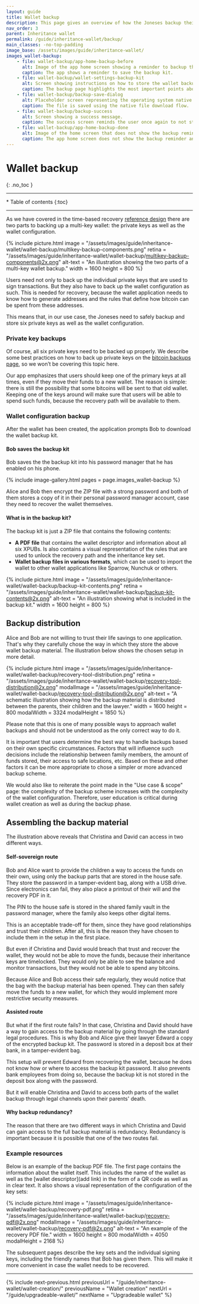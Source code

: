 ```yaml
---
layout: guide
title: Wallet backup
description: This page gives an overview of how the Joneses backup their savings wallet.
nav_order: 3
parent: Inheritance wallet
permalink: /guide/inheritance-wallet/backup/
main_classes: -no-top-padding
image_base: /assets/images/guide/inheritance-wallet/
images_wallet-backup:
    - file: wallet-backup/app-home-backup-before
      alt: Image of the app home screen showing a reminder to backup the wallet.
      caption: The app shows a reminder to save the backup kit.
    - file: wallet-backup/wallet-settings-backup-kit
      alt: Screen showing instructions on how to store the wallet backup.
      caption: The backup page highlights the most important points about the wallet backup and provides a link to learn more.
    - file: wallet-backup/backup-save-dialog
      alt: Placeholder screen representing the operating system native file download dialog.
      caption: The file is saved using the native file download flow.
    - file: wallet-backup/backup-success
      alt: Screen showing a success message.
      caption: The success screen reminds the user once again to not store the backup kit in the same place as the private key backups.
    - file: wallet-backup/app-home-backup-done
      alt: Image of the home screen that does not show the backup reminder anymore.
      caption: The app home screen does not show the backup reminder anymore.
---
```


<!--

Editor's notes

This page covers how users backup their wallet and an example approach of how to store the backup material.  

Illustration sources

https://www.figma.com/file/h5GP5v5dYfpXXfEUXf6nvC/Inheritance-wallet?type=design&node-id=6293%3A21917&mode=design&t=I2e3qgqYRGpAGyaQ-1 

-->

# Wallet backup 
{: .no_toc }

---

<div class="glossary-toc" markdown="1">
 * Table of contents
{:toc}
</div>

---

As we have covered in the time-based recovery [reference design](https://bitcoin.design/guide/savings-wallet/time-based-recovery/#wallet-backup) there are two parts to backing up a multi-key wallet: the private keys as well as the wallet configuration.

{% include picture.html
   image = "/assets/images/guide/inheritance-wallet/wallet-backup/multikey-backup-components.png"
   retina = "/assets/images/guide/inheritance-wallet/wallet-backup/multikey-backup-components@2x.png"
   alt-text = "An illustration showing the two parts of a multi-key wallet backup."
   width = 1600
   height = 800
%}

Users need not only to back up the individual private keys that are used to sign transactions. But they also have to back up the wallet configuration as such. This is needed for recovery, because the wallet application needs to know how to generate addresses and the rules that define how bitcoin can be spent from these addresses. 

This means that, in our use case, the Joneses need to safely backup and store six private keys as well as the wallet configuration. 

### Private key backups
Of course, all six private keys need to be backed up properly. We describe some best practices on how to back up private keys on the [bitcoin backups page](https://bitcoin.design/guide/how-it-works/backups/), so we won’t be covering this topic here. 

Our app emphasizes that users should keep one of the primary keys at all times, even if they move their funds to a new wallet. The reason is simple: there is still the possibility that some bitcoins will be sent to that old wallet. Keeping one of the keys around will make sure that users will be able to spend such funds, because the recovery path will be available to them.

### Wallet configuration backup
After the wallet has been created, the application prompts Bob to download the wallet backup kit. 

#### Bob saves the backup kit
Bob saves the the backup kit into his password manager that he has enabled on his phone. 

{% include image-gallery.html pages = page.images_wallet-backup %}

Alice and Bob then encrypt the ZIP file with a strong password and both of them stores a copy of it in their personal password manager account, case they need to recover the wallet themselves.

#### What is in the backup kit?
The backup kit is just a ZIP file that contains the following contents:

- **A PDF file** that contains the wallet descriptor and information about all six XPUBs. Is also contains a visual representation of the rules that are used to unlock the recovery path and the inheritance key set.
- **Wallet backup files in various formats**, which can be used to import the wallet to other wallet applications like Sparrow, Nunchuk or others. 

{% include picture.html
   image = "/assets/images/guide/inheritance-wallet/wallet-backup/backup-kit-contents.png"
   retina = "/assets/images/guide/inheritance-wallet/wallet-backup/backup-kit-contents@2x.png"
   alt-text = "An illustration showing what is included in the backup kit."
   width = 1600
   height = 800
%} 

## Backup distribution

Alice and Bob are not willing to trust their life savings to one application. That's why they carefully chose the way in which they store the above wallet backup material. The illustration below shows the chosen setup in more detail.

{% include picture.html
   image = "/assets/images/guide/inheritance-wallet/wallet-backup/recovery-tool-distribution.png"
   retina = "/assets/images/guide/inheritance-wallet/wallet-backup/recovery-tool-distribution@2x.png"
   modalImage = "/assets/images/guide/inheritance-wallet/wallet-backup/recovery-tool-distribution@2x.png"
   alt-text = "A schematic illustration showing how the backup material is distributed between the parents, their children and the lawyer."
   width = 1600
   height = 800
   modalWidth = 3324
   modalHeight = 1850
%}

Please note that this is one of many possible ways to approach wallet backups and should not be understood as the only correct way to do it.

It is important that users determine the best way to handle backups based on their own specific circumstances. Factors that will influence such decisions include the relationship between family members, the amount of funds stored, their access to safe locations, etc. Based on these and other factors it can be more appropriate to chose a simpler or more advanced backup scheme. 

We would also like to reiterate the point made in the "Use case & scope" page: the complexity of the backup scheme increases with the complexity of the wallet configuration. Therefore, user education is critical during wallet creation as well as during the backup phase.

## Assembling the backup material

The illustration above reveals that Christina and David can access in two different ways.

#### Self-sovereign route
Bob and Alice want to provide the children a way to access the funds on their own, using only the backup parts that are stored in the house safe. They store the password in a tamper-evident bag, along with a USB drive. Since electronics can fail, they also place a printout of their will and the recovery PDF in it. 

The PIN to the house safe is stored in the shared family vault in the password manager, where the family also keeps other digital items.

This is an acceptable trade-off for them, since they have good relationships and trust their children. After all, this is the reason they have chosen to include them in the setup in the first place.

But even if Christina and David would breach that trust and recover the wallet, they would not be able to move the funds, because their inheritance keys are timelocked. They would only be able to see the balance and monitor transactions, but they would not be able to spend any bitcoins. 

Because Alice and Bob access their safe regularly, they would notice that the bag with the backup material has been opened. They can then safely move the funds to a new wallet, for which they would implement more restrictive security measures.

#### Assisted route

But what if the first route fails? In that case, Christina and David should have a way to gain access to the backup material by going through the standard legal procedures. This is why Bob and Alice give their lawyer Edward a copy of the encrypted backup kit. The password is stored in a deposit box at their bank, in a tamper-evident bag. 

This setup will prevent Edward from recovering the wallet, because he does not know how or where to access the backup kit password. It also prevents bank employees from doing so, because the backup kit is not stored in the deposit box along with the password. 

But it will enable Christina and David to access both parts of the wallet backup through legal channels upon their parents' death.

#### Why backup redundancy?
The reason that there are two different ways in which Christina and David can gain access to the full backup material is redundancy. Redundancy is important because it is possible that one of the two routes fail.

### Example resources

Below is an example of the backup PDF file. The first page contains the information about the wallet itself. This includes the name of the wallet as well as the [wallet descriptor](add link) in the form of a QR code as well as in clear text. It also shows a visual representation of the configuration of the key sets:

{% include picture.html
   image = "/assets/images/guide/inheritance-wallet/wallet-backup/recovery-pdf.png"
   retina = "/assets/images/guide/inheritance-wallet/wallet-backup/recovery-pdf@2x.png"
   modalImage = "/assets/images/guide/inheritance-wallet/wallet-backup/recovery-pdf@2x.png"
   alt-text = "An example of the recovery PDF file."
   width = 1600
   height = 800
   modalWidth = 4050
   modalHeight = 2168
%}

The subsequent pages describe the key sets and the individual signing keys, including the friendly names that Bob has given them. This will make it more convenient in case the wallet needs to be recovered.

---

{% include next-previous.html
   previousUrl = "/guide/inheritance-wallet/wallet-creation/"
   previousName = "Wallet creation"
   nextUrl = "/guide/upgradeable-wallet/"
   nextName = "Upgradeable wallet"
%}
